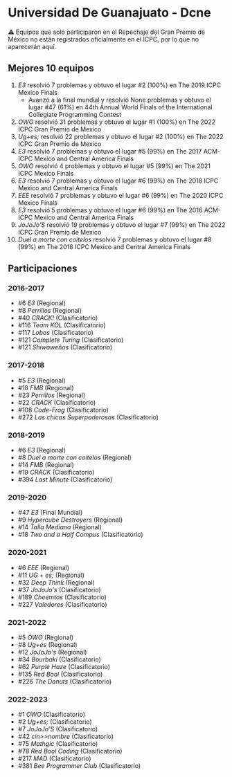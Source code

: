 # Universidad De Guanajuato - Dcne

:warning: Equipos que solo participaron en el Repechaje del Gran Premio de México no están registrados oficialmente en el ICPC, por lo que no aparecerán aquí.

## Mejores 10 equipos

1. _E3_ resolvió 7 problemas y obtuvo el lugar #2 (100%) en The 2019 ICPC Mexico Finals
    - Avanzó a la final mundial y resolvió None problemas y obtuvo el lugar #47 (61%) en 44th Annual World Finals of the International Collegiate Programming Contest
1. _OWO_ resolvió 31 problemas y obtuvo el lugar #1 (100%) en The 2022 ICPC Gran Premio de Mexico
1. _Ug+es;_ resolvió 22 problemas y obtuvo el lugar #2 (100%) en The 2022 ICPC Gran Premio de Mexico
1. _E3_ resolvió 7 problemas y obtuvo el lugar #5 (99%) en The 2017 ACM-ICPC Mexico and Central America Finals
1. _OWO_ resolvió 4 problemas y obtuvo el lugar #5 (99%) en The 2021 ICPC Mexico Finals
1. _E3_ resolvió 7 problemas y obtuvo el lugar #6 (99%) en The 2018 ICPC Mexico and Central America Finals
1. _EEE_ resolvió 7 problemas y obtuvo el lugar #6 (99%) en The 2020 ICPC Mexico Finals
1. _E3_ resolvió 5 problemas y obtuvo el lugar #6 (99%) en The 2016 ACM-ICPC Mexico and Central America Finals
1. _JoJoJo’S_ resolvió 19 problemas y obtuvo el lugar #7 (99%) en The 2022 ICPC Gran Premio de Mexico
1. _Duel a morte con coitelos_ resolvió 7 problemas y obtuvo el lugar #8 (99%) en The 2018 ICPC Mexico and Central America Finals

## Participaciones

### 2016-2017

- #6 _E3_ (Regional)
- #8 _Perrillos_ (Regional)
- #40 _CRACK!_ (Clasificatorio)
- #116 _Team KOL_ (Clasificatorio)
- #117 _Lobos_ (Clasificatorio)
- #121 _Complete Turing_ (Clasificatorio)
- #121 _Shiwaweños_ (Clasificatorio)

### 2017-2018

- #5 _E3_ (Regional)
- #18 _FMB_ (Regional)
- #23 _Perrillos_ (Regional)
- #22 _CRACK_ (Clasificatorio)
- #108 _Code-Frog_ (Clasificatorio)
- #272 _Las chicas Superpoderosas_ (Clasificatorio)

### 2018-2019

- #6 _E3_ (Regional)
- #8 _Duel a morte con coitelos_ (Regional)
- #14 _FMB_ (Regional)
- #19 _CRACK_ (Clasificatorio)
- #394 _Last Minute_ (Clasificatorio)

### 2019-2020

- #47 _E3_ (Final Mundial)
- #9 _Hypercube Destroyers_ (Regional)
- #14 _Talla Mediana_ (Regional)
- #18 _Two and a Half Compus_ (Clasificatorio)

### 2020-2021

- #6 _EEE_ (Regional)
- #11 _UG + es;_ (Regional)
- #32 _Deep Think_ (Regional)
- #37 _JoJoJo's_ (Clasificatorio)
- #189 _Cheemtos_ (Clasificatorio)
- #227 _Valedores_ (Clasificatorio)

### 2021-2022

- #5 _OWO_ (Regional)
- #8 _Ug+es_ (Regional)
- #12 _JoJoJo's_ (Regional)
- #34 _Bourbaki_ (Clasificatorio)
- #62 _Purple Haze_ (Clasificatorio)
- #135 _Red Bool_ (Clasificatorio)
- #226 _The Donuts_ (Clasificatorio)

### 2022-2023

- #1 _OWO_ (Clasificatorio)
- #2 _Ug+es;_ (Clasificatorio)
- #7 _JoJoJo’S_ (Clasificatorio)
- #42 _cin>>nombre_ (Clasificatorio)
- #75 _Mathgic_ (Clasificatorio)
- #78 _Red Bool Coding_ (Clasificatorio)
- #217 _MAD_ (Clasificatorio)
- #381 _Bee Programmer Club_ (Clasificatorio)



